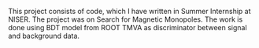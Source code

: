 This project consists of code, which I have written in Summer Internship at NISER. The project was on Search for Magnetic Monopoles. The work is done using BDT model from ROOT TMVA as discriminator between signal and background data. 
